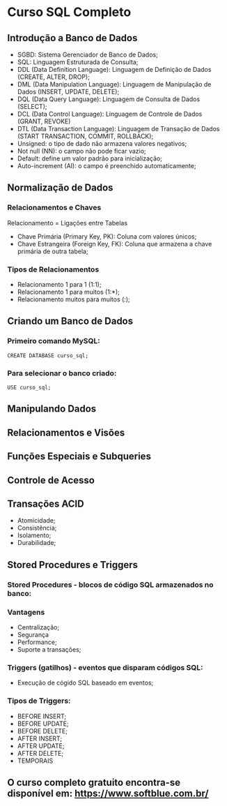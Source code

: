 # Curso SQL Completo 
 
## Introdução a Banco de Dados 
* SGBD: Sistema Gerenciador de Banco de Dados;
* SQL: Linguagem Estruturada de Consulta;
* DDL (Data Definition Language): Linguagem de Definição de Dados (CREATE, ALTER, DROP);
* DML (Data Manipulation Language): Linguagem de Manipulação de Dados (INSERT, UPDATE, DELETE);
* DQL (Data Query Language): Linguagem de Consulta de Dados (SELECT);
* DCL (Data Control Language): Linguagem de Controle de Dados (GRANT, REVOKE)
* DTL (Data Transaction Language): Linguagem de Transação de Dados (START TRANSACTION, COMMIT, ROLLBACK);
* Unsigned: o tipo de dado não armazena valores negativos;
* Not null (NN): o campo não pode ficar vazio;
* Default: define um valor padrão para inicialização;
* Auto-increment (AI): o campo é preenchido automaticamente;

## Normalização de Dados 
### Relacionamentos e Chaves 
Relacionamento = Ligações entre Tabelas 
* Chave Primária (Primary Key, PK): Coluna com valores únicos;
* Chave Estrangeira (Foreign Key, FK): Coluna que armazena a chave primária de outra tabela;

### Tipos de Relacionamentos 
* Relacionamento 1 para 1 (1:1);
* Relacionamento 1 para muitos (1:*);
* Relacionamento muitos para muitos (*:*); 

## Criando um Banco de Dados 
### Primeiro comando MySQL: 
`CREATE DATABASE curso_sql;`
### Para selecionar o banco criado: 
`USE curso_sql;`

## Manipulando Dados 

## Relacionamentos e Visões 

## Funções Especiais e Subqueries 

## Controle de Acesso 

## Transações ACID 
* Atomicidade;
* Consistência;
* Isolamento;
* Durabilidade;

## Stored Procedures e Triggers 
### Stored Procedures - blocos de código SQL armazenados no banco: 
### Vantagens 
* Centralização;
* Segurança 
* Performance;
* Suporte a transações; 

### Triggers (gatilhos) - eventos que disparam códigos SQL: 
* Execução de cógido SQL baseado em eventos; 

### Tipos de Triggers:
* BEFORE INSERT;
* BEFORE UPDATE;
* BEFORE DELETE;
* AFTER INSERT;
* AFTER UPDATE;
* AFTER DELETE;
* TEMPORAIS

## O curso completo gratuito encontra-se disponível em: https://www.softblue.com.br/
